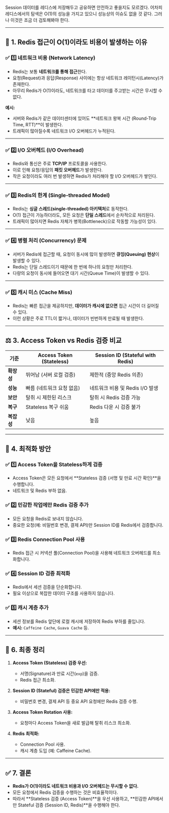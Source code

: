 
Session 데이터를 레디스에 저장해두고 공유하면 안전하고 좋을지도 모르겠다. 어차피 레디스에서의 탐색은 O(1)의 성능을 가지고 있으니 성능상의 이슈도 없을 것 같다. 그러나 이것은 조금 더 검토해봐야 한다.

---

## 🚀 **1. Redis 접근이 O(1)이라도 비용이 발생하는 이유**

### ✅ **1️⃣ 네트워크 비용 (Network Latency)**

- Redis는 보통 **네트워크를 통해 접근**한다.
- 요청(Request)과 응답(Response) 사이에는 항상 네트워크 레이턴시(Latency)가 존재한다.
- 아무리 Redis가 O(1)이라도, 네트워크를 타고 데이터를 주고받는 시간은 무시할 수 없다.

**예시:**

- 서버와 Redis가 같은 데이터센터에 있어도 **네트워크 왕복 시간 (Round-Trip Time, RTT)**이 발생한다.
- 트래픽이 많아질수록 네트워크 I/O 오버헤드가 누적된다.

---

### ✅ **2️⃣ I/O 오버헤드 (I/O Overhead)**

- Redis와 통신은 주로 **TCP/IP** 프로토콜을 사용한다.
- 이로 인해 요청/응답의 **패킷 오버헤드**가 발생한다.
- 작은 요청이라도 여러 번 발생하면 Redis가 처리해야 할 I/O 오버헤드가 쌓인다.

---

### ✅ **3️⃣ Redis의 한계 (Single-threaded Model)**

- Redis는 **싱글 스레드(single-threaded) 아키텍처**로 동작한다.
- O(1) 접근이 가능하더라도, 모든 요청은 **단일 스레드**에서 순차적으로 처리된다.
- 트래픽이 많아지면 Redis 자체가 병목(Bottleneck)으로 작동할 가능성이 있다.

---

### ✅ **4️⃣ 병렬 처리 (Concurrency) 문제**

- 서버가 Redis에 접근할 때, 요청이 동시에 많이 발생하면 **큐잉(Queuing) 현상**이 발생할 수 있다.
- Redis는 단일 스레드이기 때문에 한 번에 하나의 요청만 처리한다.
- 다량의 요청이 동시에 들어오면 대기 시간(Queue Time)이 발생할 수 있다.

---

### ✅ **5️⃣ 캐시 미스 (Cache Miss)**

- Redis는 빠른 접근을 제공하지만, **데이터가 캐시에 없으면** 접근 시간이 더 길어질 수 있다.
- 이런 상황은 주로 TTL이 짧거나, 데이터가 빈번하게 만료될 때 발생한다.

---

## ⚖️ **3. Access Token vs Redis 검증 비교**

|**기준**|**Access Token (Stateless)**|**Session ID (Stateful with Redis)**|
|---|---|---|
|**확장성**|뛰어남 (서버 로컬 검증)|제한적 (중앙 Redis 의존)|
|**성능**|빠름 (네트워크 요청 없음)|네트워크 비용 및 Redis I/O 발생|
|**보안**|탈취 시 제한된 리스크|탈취 시 Redis 검증 가능|
|**복구**|Stateless 복구 쉬움|Redis 다운 시 검증 불가|
|**복잡성**|낮음|높음|

---

## 🔄 **4. 최적화 방안**

### ✅ **1️⃣ Access Token을 Stateless하게 검증**

- Access Token은 모든 요청에서 **Stateless 검증 (서명 및 만료 시간 확인)**을 수행합니다.
- 네트워크 및 Redis 부하 없음.

### ✅ **2️⃣ 민감한 작업에만 Redis 검증 추가**

- 모든 요청을 Redis로 보내지 않습니다.
- 중요한 요청(예: 비밀번호 변경, 결제 API)만 Session ID를 Redis에서 검증합니다.

### ✅ **3️⃣ Redis Connection Pool 사용**

- Redis 접근 시 커넥션 풀(Connection Pool)을 사용해 네트워크 오버헤드를 최소화합니다.

### ✅ **4️⃣ Session ID 검증 최적화**

- Redis에서 세션 검증을 단순화합니다.
- 필요 이상으로 복잡한 데이터 구조를 사용하지 않습니다.

### ✅ **5️⃣ 캐시 계층 추가**

- 세션 정보를 Redis 앞단에 로컬 캐시에 저장하여 Redis 부하를 줄입니다.
- **예시:** `Caffeine Cache`, `Guava Cache` 등.

---

## 🚦 **6. 최종 정리**

1. **Access Token (Stateless) 검증 우선:**
    
    - 서명(Signature)과 만료 시간(`exp`)을 검증.
    - Redis 접근 최소화.
2. **Session ID (Stateful) 검증은 민감한 API에만 적용:**
    
    - 비밀번호 변경, 결제 API 등 중요 API 요청에만 Redis 검증 수행.
3. **Access Token Rotation 사용:**
    
    - 요청마다 Access Token을 새로 발급해 탈취 리스크 최소화.
4. **Redis 최적화:**
    
    - Connection Pool 사용.
    - 캐시 계층 도입 (예: Caffeine Cache).

---
## ✅ **7. 결론**

- **Redis가 O(1)이라도 네트워크 비용과 I/O 오버헤드는 무시할 수 없다.**
- 모든 요청에서 Redis 검증을 수행하는 것은 비효율적이다.
- 따라서 **Stateless 검증 (Access Token)**을 우선 사용하고, **민감한 API에서만 Stateful 검증 (Session ID, Redis)**을 수행해야 한다.

